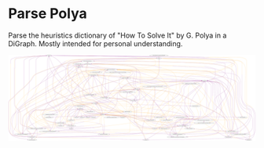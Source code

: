# Parse Polya

Parse the heuristics dictionary of "How To Solve It" by G. Polya in a DiGraph. Mostly intended for personal understanding.

![solveit](./polya.svg)
